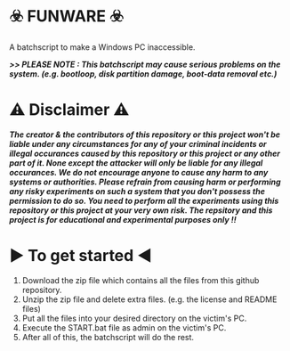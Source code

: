 #                                                                       ☣️ FUNWARE ☣️
A batchscript to make a Windows PC inaccessible.


***>> PLEASE NOTE : This batchscript may cause serious problems on the system. (e.g. bootloop, disk partition damage, boot-data removal etc.)***


⚠️ Disclaimer ⚠️
=================
***The creator & the contributors of this repository or this project won't be liable under any circumstances for any of your criminal incidents or illegal occurances caused by this repository or this project or any other part of it. None except the attacker will only be liable for any illegal occurances. We do not encourage anyone to cause any harm to any systems or authorities. Please refrain from causing harm or performing any risky experiments on such a system that you don't possess the permission to do so. You need to perform all the experiments using this repository or this project at your very own risk. The repsitory and this project is for educational and experimental purposes only !!***


▶️ To get started ◀️
=====================
1. Download the zip file which contains all the files from this github repository.
2. Unzip the zip file and delete extra files. (e.g. the license and README files)
3. Put all the files into your desired directory on the victim's PC.
4. Execute the START.bat file as admin on the victim's PC.
5. After all of this, the batchscript will do the rest.
